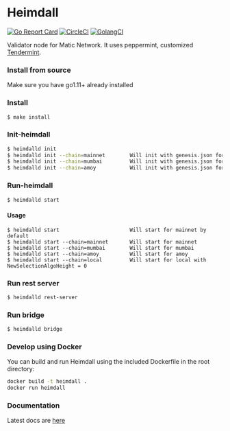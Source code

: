 # Heimdall 

[![Go Report Card](https://goreportcard.com/badge/github.com/maticnetwork/heimdall)](https://goreportcard.com/report/github.com/maticnetwork/heimdall) [![CircleCI](https://circleci.com/gh/maticnetwork/heimdall/tree/master.svg?style=shield)](https://circleci.com/gh/maticnetwork/heimdall/tree/master) [![GolangCI](https://golangci.com/badges/github.com/maticnetwork/heimdall.svg)](https://golangci.com/r/github.com/maticnetwork/heimdall)


Validator node for Matic Network. It uses peppermint, customized [Tendermint](https://github.com/tendermint/tendermint).

### Install from source 

Make sure you have go1.11+ already installed

### Install 
```bash 
$ make install
```
### Init-heimdall 
```bash 
$ heimdalld init
$ heimdalld init --chain=mainnet        Will init with genesis.json for mainnet
$ heimdalld init --chain=mumbai         Will init with genesis.json for mumbai
$ heimdalld init --chain=amoy           Will init with genesis.json for amoy
```
### Run-heimdall 
```bash 
$ heimdalld start
```
#### Usage
```
$ heimdalld start                       Will start for mainnet by default
$ heimdalld start --chain=mainnet       Will start for mainnet
$ heimdalld start --chain=mumbai        Will start for mumbai
$ heimdalld start --chain=amoy          Will start for amoy
$ heimdalld start --chain=local         Will start for local with NewSelectionAlgoHeight = 0
```

### Run rest server
```bash 
$ heimdalld rest-server 
```

### Run bridge
```bash 
$ heimdalld bridge 
```

### Develop using Docker

You can build and run Heimdall using the included Dockerfile in the root directory:

```bash
docker build -t heimdall .
docker run heimdall
```

### Documentation 

Latest docs are [here](https://wiki.polygon.technology/docs/category/heimdall) 

